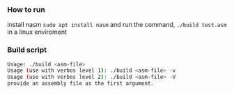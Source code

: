 ### How to run 
install nasm `sudo apt install nasm` and run the command, `./build test.asm` in a linux enviroment
### Build script
``` bash
Usage: ./build <asm-file>
Usage (use with verbos level 1): ./build <asm-file> -v
Usage (use with verbos level 2): ./build <asm-file> -V
provide an assembly file as the first argument.
```
